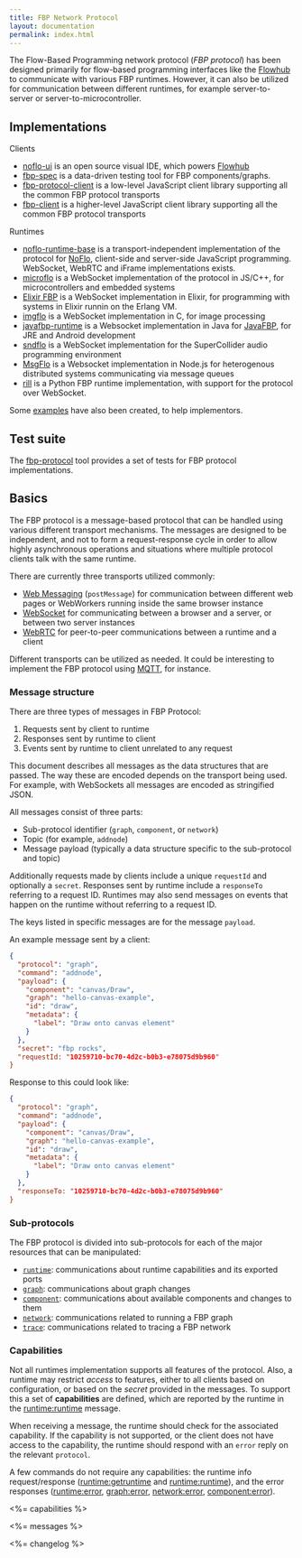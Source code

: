 ```yaml
---
title: FBP Network Protocol
layout: documentation
permalink: index.html
---
```

The Flow-Based Programming network protocol (*FBP protocol*) has been designed primarily for flow-based programming interfaces like the [Flowhub](https://flowhub.io) to communicate with various FBP runtimes. However, it can also be utilized for communication between different runtimes, for example server-to-server or server-to-microcontroller.

## Implementations

Clients

* [noflo-ui](https://github.com/noflo/noflo-ui) is an open source visual IDE, which powers [Flowhub](http://flowhub.io)
* [fbp-spec](https://github.com/flowbased/fbp-spec) is a data-driven testing tool for FBP components/graphs.
* [fbp-protocol-client](https://github.com/flowbased/fbp-protocol-client) is a low-level JavaScript client library supporting all the common FBP protocol transports
* [fbp-client](https://github.com/flowbased/fbp-client) is a higher-level JavaScript client library supporting all the common FBP protocol transports

Runtimes

* [noflo-runtime-base](https://github.com/noflo/noflo-runtime-base) is a transport-independent implementation of the protocol for [NoFlo](http://noflojs.org), client-side and server-side JavaScript programming. WebSocket, WebRTC and iFrame implementations exists.
* [microflo](https://github.com/jonnor/microflo) is a WebSocket implementation of the protocol in JS/C++, for microcontrollers and embedded systems
* [Elixir FBP](http://www.elixirfbp.org/) is a WebSocket implementation in Elixir, for programming with systems in Elixir runnin on the Erlang VM.
* [imgflo](https://github.com/jonnor/imgflo) is a WebSocket implementation in C, for image processing
* [javafbp-runtime](https://github.com/jonnor/javafbp-runtime) is a Websocket implementation in Java for [JavaFBP](https://github.com/jpaulm/javafbp), for JRE and Android development
* [sndflo](https://github.com/jonnor/sndflo) is a WebSocket implementation for the SuperCollider audio programming environment
* [MsgFlo](https://github.com/the-grid/msgflo) is a Websocket implementation in Node.js for heterogenous distributed systems communicating via message queues
* [rill](https://github.com/PermaData/rill) is a Python FBP runtime implementation, with support for the protocol over WebSocket.

Some [examples](https://github.com/flowbased/protocol-examples) have also been created, to help implementors.

## Test suite

The [fbp-protocol](https://github.com/flowbased/fbp-protocol) tool provides a set of tests for FBP protocol implementations.

## Basics

The FBP protocol is a message-based protocol that can be handled using various different transport mechanisms. The messages are designed to be independent, and not to form a request-response cycle in order to allow highly asynchronous operations and situations where multiple protocol clients talk with the same runtime.

There are currently three transports utilized commonly:

* [Web Messaging](http://en.wikipedia.org/wiki/Web_Messaging) (`postMessage`) for communication between different web pages or WebWorkers running inside the same browser instance
* [WebSocket](http://en.wikipedia.org/wiki/WebSocket) for communicating between a browser and a server, or between two server instances
* [WebRTC](http://en.wikipedia.org/wiki/WebRTC) for peer-to-peer communications between a runtime and a client

Different transports can be utilized as needed. It could be interesting to implement the FBP protocol using [MQTT](http://en.wikipedia.org/wiki/MQ_Telemetry_Transport), for instance.

### Message structure

There are three types of messages in FBP Protocol:

1. Requests sent by client to runtime
2. Responses sent by runtime to client
3. Events sent by runtime to client unrelated to any request

This document describes all messages as the data structures that are passed. The way these are encoded depends on the transport being used. For example, with WebSockets all messages are encoded as stringified JSON.

All messages consist of three parts:

* Sub-protocol identifier (`graph`, `component`, or `network`)
* Topic (for example, `addnode`)
* Message payload (typically a data structure specific to the sub-protocol and topic)

Additionally requests made by clients include a unique `requestId` and optionally a `secret`. Responses sent by runtime include a `responseTo` referring to a request ID. Runtimes may also send messages on events that happen on the runtime without referring to a request ID.

The keys listed in specific messages are for the message `payload`.

An example message sent by a client:

```json
{
  "protocol": "graph",
  "command": "addnode",
  "payload": {
    "component": "canvas/Draw",
    "graph": "hello-canvas-example",
    "id": "draw",
    "metadata": {
      "label": "Draw onto canvas element"
    }
  },
  "secret": "fbp rocks",
  "requestId: "10259710-bc70-4d2c-b0b3-e78075d9b960"
}
```

Response to this could look like:

```json
{
  "protocol": "graph",
  "command": "addnode",
  "payload": {
    "component": "canvas/Draw",
    "graph": "hello-canvas-example",
    "id": "draw",
    "metadata": {
      "label": "Draw onto canvas element"
    }
  },
  "responseTo: "10259710-bc70-4d2c-b0b3-e78075d9b960"
}
```

### Sub-protocols

The FBP protocol is divided into sub-protocols for each of the major resources that can be manipulated:

* [`runtime`](#runtime-protocol): communications about runtime capabilities and its exported ports
* [`graph`](#graph-protocol): communications about graph changes
* [`component`](#component-protocol): communications about available components and changes to them
* [`network`](#network-protocol): communications related to running a FBP graph
* [`trace`](#trace-protocol): communications related to tracing a FBP network

### Capabilities

Not all runtimes implementation supports all features of the protocol. Also, a runtime may restrict *access* to features, either to all clients based on configuration, or based on the *secret* provided in the messages. To support this a set of **capabilities** are defined, which are reported by the runtime in the [runtime:runtime](#runtime-runtime) message.

When receiving a message, the runtime should check for the associated capability. If the capability is not supported, or the client does not have access to the capability, the runtime should respond with an `error` reply on the relevant `protocol`.

A few commands do not require any capabilities: the runtime info request/response ([runtime:getruntime](#runtime-getruntime) and [runtime:runtime](#runtime-runtime)), and the error responses ([runtime:error](#runtime-error), [graph:error](#graph-error), [network:error](#network-error), [component:error](#component-error)).

<%= capabilities %>

<%= messages %>

<%= changelog %>
